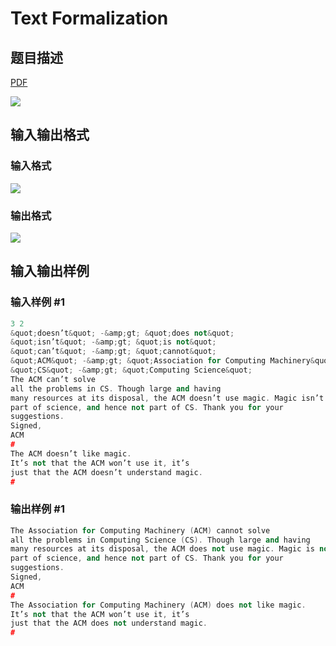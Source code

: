 # Text Formalization

## 题目描述

[problemUrl]: https://uva.onlinejudge.org/index.php?option=com_onlinejudge&Itemid=8&category=17&page=show_problem&problem=1525

[PDF](https://uva.onlinejudge.org/external/105/p10584.pdf)

![](https://cdn.luogu.com.cn/upload/vjudge_pic/UVA10584/6e6aaf9c4ca6ed2d8919a5ab63976cb759d9d1bf.png)

## 输入输出格式

### 输入格式

![](https://cdn.luogu.com.cn/upload/vjudge_pic/UVA10584/ff85feb1042b09892a062c2517fa0c520e86f480.png)

### 输出格式

![](https://cdn.luogu.com.cn/upload/vjudge_pic/UVA10584/ea37ac27aa8ca7130d60f593d1513112d1bc9c39.png)

## 输入输出样例

### 输入样例 #1

```cpp
3 2
&quot;doesn’t&quot; -&amp;gt; &quot;does not&quot;
&quot;isn’t&quot; -&amp;gt; &quot;is not&quot;
&quot;can’t&quot; -&amp;gt; &quot;cannot&quot;
&quot;ACM&quot; -&amp;gt; &quot;Association for Computing Machinery&quot;
&quot;CS&quot; -&amp;gt; &quot;Computing Science&quot;
The ACM can’t solve
all the problems in CS. Though large and having
many resources at its disposal, the ACM doesn’t use magic. Magic isn’t
part of science, and hence not part of CS. Thank you for your
suggestions.
Signed,
ACM
#
The ACM doesn’t like magic.
It’s not that the ACM won’t use it, it’s
just that the ACM doesn’t understand magic.
#
```


### 输出样例 #1

```cpp
The Association for Computing Machinery (ACM) cannot solve
all the problems in Computing Science (CS). Though large and having
many resources at its disposal, the ACM does not use magic. Magic is not
part of science, and hence not part of CS. Thank you for your
suggestions.
Signed,
ACM
#
The Association for Computing Machinery (ACM) does not like magic.
It’s not that the ACM won’t use it, it’s
just that the ACM does not understand magic.
#
```


